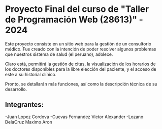 # Proyecto Final del curso de "Taller de Programación Web (28613)" - 2024
Este proyecto consiste en un sitio web para la gestión de un consultorio médico. Fue creado con la intención de poder resolver algunos problemas que nuestros sistema de salud (el peruano), adolece.

Claro está, permitirá la gestión de citas, la visualización de los horarios de los doctores disponibles para la libre elección del paciente, y el acceso de este a su historial clínico.

Pronto, se detallarán más funciones, así como la descripción técnica de su desarrollo.

## Integrantes:
-Juan Lopez Cordova
-Cuevas Fernandez Victor Alexander
-Lozano DelaCruz Maximo Aron